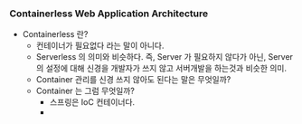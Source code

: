 ### Containerless Web Application Architecture

- Containerless 란? 
	- 컨테이너가 필요없다 라는 말이 아니다.
	- Serverless 의 의미와 비슷하다. 즉, Server 가 필요하지 않다가 아닌, Server 의 설정에 대해 신경을 개발자가 쓰지 않고 서버개발을 하는것과 비슷한 의미.
	- Container 관리를 신경 쓰지 않아도 된다는 말은 무엇일까?
	- Container 는 그럼 무엇일까? 
		- 스프링은 IoC 컨테이너다.
		- 


